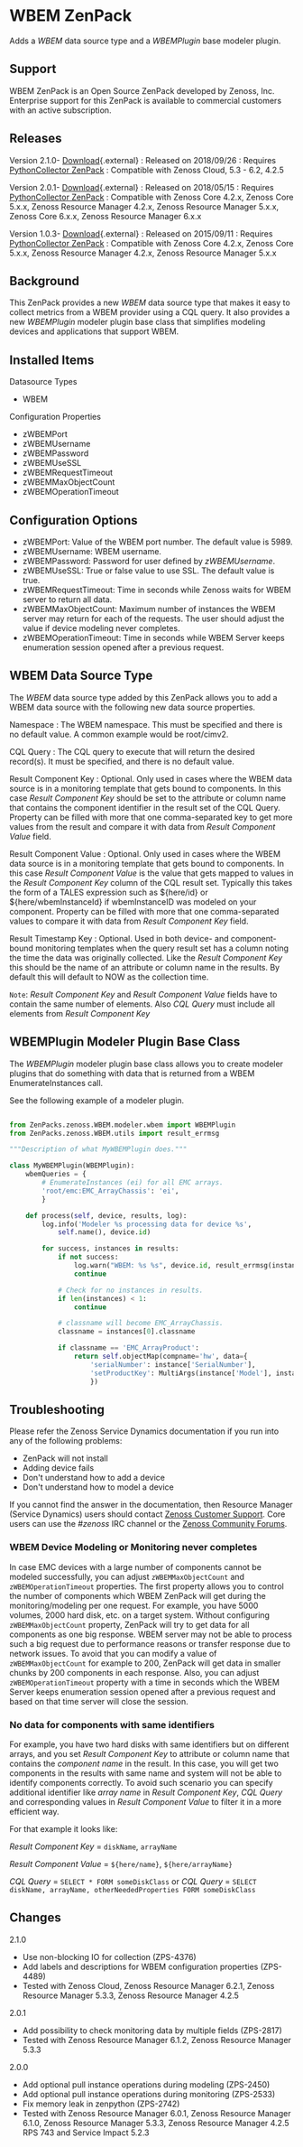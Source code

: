 WBEM ZenPack
============

Adds a *WBEM* data source type and a *WBEMPlugin* base modeler plugin.

Support
-------

WBEM ZenPack is an Open Source ZenPack developed by Zenoss, Inc. Enterprise
support for this ZenPack is available to commercial customers with an
active subscription.

Releases
--------

Version 2.1.0- [Download](http://wiki.zenoss.org/download/zenpacks/ZenPacks.zenoss.WBEM/2.1.0/ZenPacks.zenoss.WBEM-2.1.0.egg){.external}
:   Released on 2018/09/26
:   Requires [PythonCollector ZenPack](/product/zenpacks/pythoncollector "ZenPack:PythonCollector")
:   Compatible with Zenoss Cloud, 5.3 - 6.2, 4.2.5

Version 2.0.1- [Download](http://wiki.zenoss.org/download/zenpacks/ZenPacks.zenoss.WBEM/2.0.1/ZenPacks.zenoss.WBEM-2.0.1.egg){.external}
:   Released on 2018/05/15
:   Requires [PythonCollector ZenPack](/product/zenpacks/pythoncollector "ZenPack:PythonCollector")
:   Compatible with Zenoss Core 4.2.x, Zenoss Core 5.x.x, Zenoss
    Resource Manager 4.2.x, Zenoss Resource Manager 5.x.x, Zenoss Core 6.x.x, Zenoss Resource Manager 6.x.x

Version 1.0.3- [Download](http://wiki.zenoss.org/download/zenpacks/ZenPacks.zenoss.WBEM/1.0.3/ZenPacks.zenoss.WBEM-1.0.3.egg){.external}
:   Released on 2015/09/11
:   Requires [PythonCollector ZenPack](/product/zenpacks/pythoncollector "ZenPack:PythonCollector")
:   Compatible with Zenoss Core 4.2.x, Zenoss Core 5.x.x, Zenoss
    Resource Manager 4.2.x, Zenoss Resource Manager 5.x.x

Background
----------

This ZenPack provides a new *WBEM* data source type that makes it easy
to collect metrics from a WBEM provider using a CQL query. It also
provides a new *WBEMPlugin* modeler plugin base class that simplifies
modeling devices and applications that support WBEM.

Installed Items
---------------

Datasource Types

- WBEM

Configuration Properties

- zWBEMPort
- zWBEMUsername
- zWBEMPassword
- zWBEMUseSSL
- zWBEMRequestTimeout
- zWBEMMaxObjectCount
- zWBEMOperationTimeout

Configuration Options
---------------------

- zWBEMPort: Value of the WBEM port number. The default value is 5989.
- zWBEMUsername: WBEM username.
- zWBEMPassword: Password for user defined by *zWBEMUsername*.
- zWBEMUseSSL: True or false value to use SSL. The default value is true.
- zWBEMRequestTimeout: Time in seconds while Zenoss waits for WBEM server to return all data.
- zWBEMMaxObjectCount: Maximum number of instances the WBEM server may return for each of the requests. The user should adjust the value if device modeling never completes.
- zWBEMOperationTimeout: Time in seconds while WBEM Server keeps enumeration session opened after a previous request.

WBEM Data Source Type
---------------------

The *WBEM* data source type added by this ZenPack allows you to add a
WBEM data source with the following new data source properties.

Namespace
:   The WBEM namespace. This must be specified and there is no default
    value. A common example would be root/cimv2.

<!-- -->

CQL Query
:   The CQL query to execute that will return the desired record(s).
    It must be specified, and there is no default value.

<!-- -->

Result Component Key
:   Optional. Only used in cases where the WBEM data source is in a
    monitoring template that gets bound to components. In this case
    *Result Component Key* should be set to the attribute or column name
    that contains the component identifier in the result set of the CQL
    Query. Property can be filled with more that one comma-separated key to get
    more values from the result and compare it with data from
    *Result Component Value* field.

<!-- -->

Result Component Value
:   Optional. Only used in cases where the WBEM data source is in a
    monitoring template that gets bound to components. In this case
    *Result Component Value* is the value that gets mapped to values in
    the *Result Component Key* column of the CQL result set. Typically
    this takes the form of a TALES expression such as \${here/id} or
    \${here/wbemInstanceId} if wbemInstanceID was modeled on your
    component. Property can be filled with more that one comma-separated
    values to compare it with data from *Result Component Key* field.

<!-- -->

Result Timestamp Key
:   Optional. Used in both device- and component-bound monitoring
    templates when the query result set has a column noting the time the
    data was originally collected. Like the *Result Component Key* this
    should be the name of an attribute or column name in the results. By
    default this will default to NOW as the collection time.

`Note`: *Result Component Key* and *Result Component Value*
fields have to contain the same number of elements. Also *CQL Query* must include all elements from *Result Component Key*

WBEMPlugin Modeler Plugin Base Class
------------------------------------

The *WBEMPlugin* modeler plugin base class allows you to create modeler
plugins that do something with data that is returned from a WBEM
EnumerateInstances call.

See the following example of a modeler plugin.


```python

from ZenPacks.zenoss.WBEM.modeler.wbem import WBEMPlugin
from ZenPacks.zenoss.WBEM.utils import result_errmsg

"""Description of what MyWBEMPlugin does."""

class MyWBEMPlugin(WBEMPlugin):
    wbemQueries = {
        # EnumerateInstances (ei) for all EMC arrays.
        'root/emc:EMC_ArrayChassis': 'ei',
        }

    def process(self, device, results, log):
        log.info('Modeler %s processing data for device %s',
            self.name(), device.id)

        for success, instances in results:
            if not success:
                log.warn("WBEM: %s %s", device.id, result_errmsg(instances))
                continue

            # Check for no instances in results.
            if len(instances) < 1:
                continue

            # classname will become EMC_ArrayChassis.
            classname = instances[0].classname

            if classname == 'EMC_ArrayProduct':
                return self.objectMap(compname='hw', data={
                    'serialNumber': instance['SerialNumber'],
                    'setProductKey': MultiArgs(instance['Model'], instance['Manufacturer']),
                    })

```


Troubleshooting
---------------

Please refer the Zenoss Service Dynamics documentation if you run into any of the following problems:

-   ZenPack will not install
-   Adding device fails
-   Don't understand how to add a device
-   Don't understand how to model a device

If you cannot find the answer in the documentation, then Resource Manager (Service Dynamics)
users should contact [Zenoss Customer Support](https://support.zenoss.com).
Core users can use the *#zenoss* IRC channel or the [Zenoss Community Forums](https://community.zenoss.com/home).

### WBEM Device Modeling or Monitoring never completes

In case EMC devices with a large number of components cannot be modeled successfully, you can adjust `zWBEMMaxObjectCount` and `zWBEMOperationTimeout` properties.
The first property allows you to control the number of components which WBEM ZenPack will get during the monitoring/modeling per one request.
For example, you have 5000 volumes, 2000 hard disk, etc. on a target system. Without configuring `zWBEMMaxObjectCount` property, ZenPack will try to get data for all components as one big response. WBEM server may not be able to process such a big request due to performance reasons or transfer response due to network issues. To avoid that you can modify a value of `zWBEMMaxObjectCount` for example to 200, ZenPack will get data in smaller chunks by 200 components in each response.
Also, you can adjust `zWBEMOperationTimeout` property with a time in seconds which the WBEM Server keeps enumeration session opened after a previous request and based on that time server will close the session.

### No data for components with same identifiers

For example, you have two hard disks with same identifiers but on different arrays, and you set *Result Component Key* to attribute or column name
    that contains the *component name* in the result. In this case, you will get two components in the results with same name and system will not be able to identify components correctly. To avoid such scenario you can specify additional identifier like *array name* in *Result Component Key*, *CQL Query* and corresponding values in *Result Component Value* to filter it in a more efficient way.

For that example it looks like:

*Result Component Key* = `diskName`, `arrayName`

*Result Component Value* = `${here/name}`, `${here/arrayName}`

*CQL Query* = `SELECT * FORM someDiskClass` or *CQL Query* = `SELECT diskName, arrayName, otherNeededProperties FORM someDiskClass`

Changes
-------

2.1.0

-   Use non-blocking IO for collection (ZPS-4376)
-   Add labels and descriptions for WBEM configuration properties (ZPS-4489)
-   Tested with Zenoss Cloud, Zenoss Resource Manager 6.2.1, Zenoss Resource Manager 5.3.3, Zenoss Resource Manager 4.2.5

2.0.1

-   Add possibility to check monitoring data by multiple fields (ZPS-2817)
-   Tested with Zenoss Resource Manager 6.1.2, Zenoss Resource Manager 5.3.3

2.0.0

-   Add optional pull instance operations during modeling (ZPS-2450)
-   Add optional pull instance operations during monitoring (ZPS-2533)
-   Fix memory leak in zenpython (ZPS-2742)
-   Tested with Zenoss Resource Manager 6.0.1, Zenoss Resource Manager 6.1.0, Zenoss Resource Manager 5.3.3, Zenoss Resource Manager 4.2.5 RPS 743 and Service Impact 5.2.3

